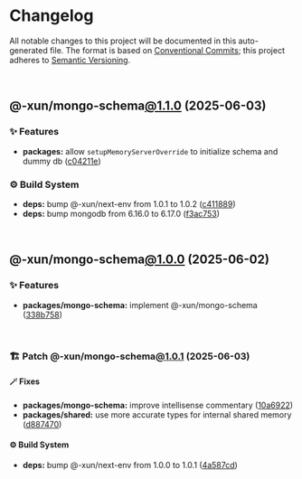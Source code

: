 # Changelog

All notable changes to this project will be documented in this auto-generated
file. The format is based on [Conventional Commits][1];
this project adheres to [Semantic Versioning][2].

<br />

## @-xun/mongo-schema[@1.1.0][3] (2025-06-03)

### ✨ Features

- **packages:** allow `setupMemoryServerOverride` to initialize schema and dummy db ([c04211e][4])

### ⚙️ Build System

- **deps:** bump @-xun/next-env from 1.0.1 to 1.0.2 ([c411889][5])
- **deps:** bump mongodb from 6.16.0 to 6.17.0 ([f3ac753][6])

<br />

## @-xun/mongo-schema[@1.0.0][7] (2025-06-02)

### ✨ Features

- **packages/mongo-schema:** implement @-xun/mongo-schema ([338b758][8])

<br />

### 🏗️ Patch @-xun/mongo-schema[@1.0.1][9] (2025-06-03)

#### 🪄 Fixes

- **packages/mongo-schema:** improve intellisense commentary ([10a6922][10])
- **packages/shared:** use more accurate types for internal shared memory ([d887470][11])

#### ⚙️ Build System

- **deps:** bump @-xun/next-env from 1.0.0 to 1.0.1 ([4a587cd][12])

[1]: https://conventionalcommits.org
[2]: https://semver.org
[3]: https://github.com/Xunnamius/mongo-utils/compare/@-xun/mongo-schema@1.0.1...@-xun/mongo-schema@1.1.0
[4]: https://github.com/Xunnamius/mongo-utils/commit/c04211e3ff9f2d1a4c7292b600a0f079f7e77b3b
[5]: https://github.com/Xunnamius/mongo-utils/commit/c411889e6bc1bc42c347d505d86434013eb60eac
[6]: https://github.com/Xunnamius/mongo-utils/commit/f3ac7538c9d98c963f8b94b760fb0249c5ceefee
[7]: https://github.com/Xunnamius/mongo-utils/compare/338b7589e5e51031f1d3bb7a988f4892cb8fc0ef...@-xun/mongo-schema@1.0.0
[8]: https://github.com/Xunnamius/mongo-utils/commit/338b7589e5e51031f1d3bb7a988f4892cb8fc0ef
[9]: https://github.com/Xunnamius/mongo-utils/compare/@-xun/mongo-schema@1.0.0...@-xun/mongo-schema@1.0.1
[10]: https://github.com/Xunnamius/mongo-utils/commit/10a69221eb15a2b2f017f7fcdeb3a1b2072fa1f6
[11]: https://github.com/Xunnamius/mongo-utils/commit/d887470e11c12850d2375d4c5c93bcc22682bb96
[12]: https://github.com/Xunnamius/mongo-utils/commit/4a587cdf0b096474447ef4fa322e494156132126
